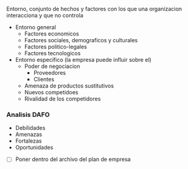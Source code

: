 Entorno, conjunto de hechos y factores con los que una organizacion interacciona y que no controla
- Entorno general
	- Factores economicos
	- Factores sociales, demograficos y culturales
	- Factores politico-legales
	- Factores tecnologicos
- Entorno especifico (la empresa puede influir sobre el)
	- Poder de negociacion
		- Proveedores
		- Clientes
	- Amenaza de productos sustitutivos
	- Nuevos competidoes
	- Rivalidad de los competidores

### Analisis DAFO
- Debilidades
- Amenazas
- Fortalezas
- Oportunidades


- [ ] Poner dentro del archivo del plan de empresa